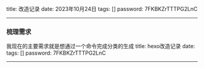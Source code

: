 title:  改造记录
date:  2023年10月24日
tags: []
password: 7FKBKZrTTTPG2LnC

---
 <!--more-->
 
 ### 梳理需求

 我现在的主要需求就是想通过一个命令完成分类的生成
 title: hexo改造记录 
 date:  
 tags: []
 password: 7FKBKZrTTTPG2LnC
 
 ---
  <!--more-->